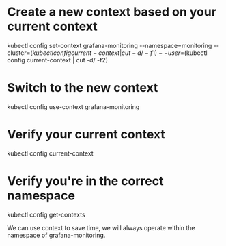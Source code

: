 # Create a new context based on your current context
kubectl config set-context grafana-monitoring --namespace=monitoring --cluster=$(kubectl config current-context | cut -d/ -f1) --user=$(kubectl config current-context | cut -d/ -f2)

# Switch to the new context
kubectl config use-context grafana-monitoring

# Verify your current context
kubectl config current-context

# Verify you're in the correct namespace
kubectl config get-contexts

We can use context to save time, we will always operate within the namespace of grafana-monitoring.